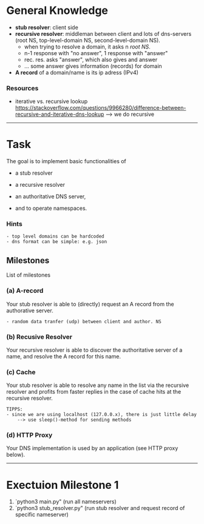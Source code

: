 # General Knowledge
- **stub resolver**: client side
- **recursive resolver**: middleman between client and lots of dns-servers (root NS, top-level-domain NS, second-level-domain NS). 
    - when trying to resolve a domain, it asks n *root NS*.
    - n-1 response with "no answer", 1 response with "answer"
    - rec. res. asks "answer", which also gives and answer
    - ... some answer gives information (records) for domain
- **A record** of a domain/name is its ip adress (IPv4)


### Resources
- iterative vs. recursive lookup https://stackoverflow.com/questions/9966280/difference-between-recursive-and-iterative-dns-lookup
    --> we do recursive


----------------------------------------------------------------------

# Task
The goal is to implement basic functionalities of 
- a stub resolver
- a recursive resolver
- an authoritative DNS server, 
    
- and to operate namespaces.

### Hints
    - top level domains can be hardcoded
    - dns format can be simple: e.g. json


## Milestones
List of milestones 

### (a) A-record
Your stub resolver is able to (directly) request an A record from the authorative server.

    - random data tranfer (udp) between client and author. NS


### (b) Recusive Resolver
Your recursive resolver is able to discover the authoritative server of a name, and resolve the A record for this name.

### (c) Cache
Your stub resolver is able to resolve any name in the list via the recursive resolver and profits from faster replies in the case of cache hits at the recursive resolver.

    TIPPS:
    - since we are using localhost (127.0.0.x), there is just little delay
        --> use sleep()-method for sending methods


### (d) HTTP Proxy
Your DNS implementation is used by an application (see HTTP proxy below).

----------------------------------------------------------------------

# Exectuion Milestone 1
1. `python3 main.py" (run all nameservers)
2. `python3 stub_resolver.py" (run stub resolver and request record of specific nameserver)